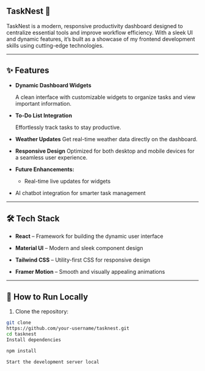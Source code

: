## TaskNest 📝 

TaskNest is a modern, responsive productivity dashboard designed to centralize essential tools and improve workflow efficiency. With a sleek UI and dynamic features, it’s built as a showcase of my frontend development skills using cutting-edge technologies.

---

## ✨ Features

- **Dynamic Dashboard Widgets**  

  A clean interface with customizable widgets to organize tasks and view important information.  

- **To-Do List Integration**  

  Effortlessly track tasks to stay productive.


- **Weather Updates** 
  Get real-time weather data directly on the dashboard.  

- **Responsive Design**
Optimized for both desktop and mobile devices for a seamless user experience.

- **Future Enhancements:** 

  - Real-time live updates for widgets  
- AI chatbot integration for smarter task management

---

## 🛠️ Tech Stack

- **React** – Framework for building the dynamic user interface
  

- **Material UI** – Modern and sleek component design


- **Tailwind CSS** – Utility-first CSS for responsive design  

- **Framer Motion** – Smooth and visually appealing animations  

---

## 🚀 How to Run Locally


1. Clone the repository:  
```bash
git clone
https://github.com/your-username/tasknest.git
cd tasknest
Install dependencies

npm install

Start the development server local
